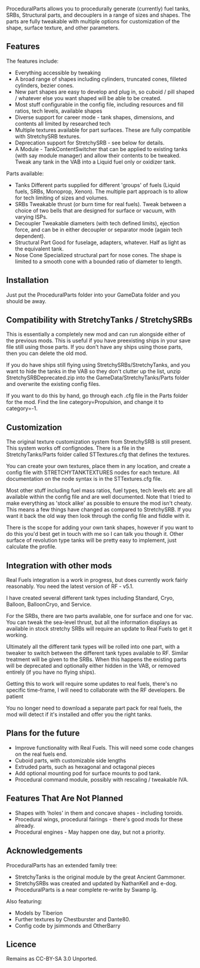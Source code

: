 
ProceduralParts allows you to procedurally generate (currently) fuel tanks, SRBs, Structural parts, and decouplers in a range of sizes and shapes. The parts are fully tweakable with multiple options for customization of the shape, surface texture, and other parameters.

## Features

The features include:
* Everything accessible by tweaking
* A broad range of shapes including cylinders, truncated cones, filleted cylinders, bezier cones.
* New part shapes are easy to develop and plug in, so cuboid / pill shaped / whatever else you want shaped will be able to be created.
* Most stuff configurable in the config file, including resources and fill ratios, tech levels, available shapes
* Diverse support for career mode - tank shapes, dimensions, and contents all limited by researched tech
* Multiple textures available for part surfaces. These are fully compatible with StretchySRB textures.
* Deprecation support for StretchySRB - see below for details.
* A Module - TankContentSwitcher that can be applied to existing tanks (with say module manager) and allow their contents to be tweaked. Tweak any tank in the VAB into a Liquid fuel only or oxidizer tank.

Parts available:
* Tanks Different parts supplied for different 'groups' of fuels (Liquid fuels, SRBs, Monoprop, Xenon). The multiple part approach is to allow for tech limiting of sizes and volumes.
* SRBs Tweakable thrust (or burn time for real fuels). Tweak between a choice of two bells that are designed for surface or vacuum, with varying ISPs.
* Decoupler Tweakable diameters (with tech defined limits), ejection force, and can be in either decoupler or separator mode (again tech dependent).
* Structural Part Good for fuselage, adapters, whatever. Half as light as the equivalent tank.
* Nose Cone Specialized structural part for nose cones. The shape is limited to a smooth cone with a bounded ratio of diameter to length. 

## Installation

Just put the ProceduralParts folder into your GameData folder and you should be away.

## Compatibility with StretchyTanks / StretchySRBs

This is essentially a completely new mod and can run alongside either of the previous mods. This is useful if you have preexisting ships in your save file still using those parts. If you don't have any ships using those parts, then you can delete the old mod.

If you do have ships still flying using StretchySRBs/StretchyTanks, and you want to hide the tanks in the VAB so they don't clutter up the list, unzip StretchySRBDeprecated.zip into the GameData/StretchyTanks/Parts folder and overwrite the existing config files. 

If you want to do this by hand, go through each .cfg file in the Parts folder for the mod. Find the line category=Propulsion, and change it to category=-1.


## Customization

The original texture customization system from StretchySRB is still present. This system works off confignodes. There is a file in the StretchyTanks/Parts folder called STTextures.cfg that defines the textures. 

You can create your own textures, place them in any location, and create a config file with STRETCHYTANKTEXTURES nodes for each texture. All documentation on the node syntax is in the STTextures.cfg file.

Most other stuff including fuel mass ratios, fuel types, tech levels etc are all available within the config file and are well documented. Note that I tried to make everything as 'stock alike' as possible to ensure the mod isn't cheaty. This means a few things have changed as compared to StretchySRB. If you want it back the old way then look through the config file and fiddle with it.

There is the scope for adding your own tank shapes, however if you want to do this you'd best get in touch with me so I can talk you though it. Other surface of revolution type tanks will be pretty easy to implement, just calculate the profile.


## Integration with other mods

Real Fuels integration is a work in progress, but does currently work fairly reasonably. You need the latest version of RF - v5.1.

I have created several different tank types including Standard, Cryo, Balloon, BalloonCryo, and Service.

For the SRBs, there are two parts available, one for surface and one for vac. You can tweak the sea-level thrust, but all the information displays as available in stock stretchy SRBs will require an update to Real Fuels to get it working.

Ultimately all the different tank types will be rolled into one part, with a tweaker to switch between the different tank types available to RF. Similar treatment will be given to the SRBs. When this happens the existing parts will be deprecated and optionally either hidden in the VAB, or removed entirely (if you have no flying ships).

Getting this to work will require some updates to real fuels, there's no specific time-frame, I will need to collaborate with the RF developers. Be patient 

You no longer need to download a separate part pack for real fuels, the mod will detect if it's installed and offer you the right tanks.

## Plans for the future

* Improve functionality with Real Fuels. This will need some code changes on the real fuels end.
* Cuboid parts, with customizable side lengths
* Extruded parts, such as hexagonal and octagonal pieces
* Add optional mounting pod for surface mounts to pod tank.
* Procedural command module, possibly with rescaling / tweakable IVA.

## Features That Are Not Planned

* Shapes with 'holes' in them and concave shapes - including toroids. 
* Procedural wings, procedural fairings - there's good mods for these already.
* Procedural engines - May happen one day, but not a priority.

## Acknowledgements

ProceduralParts has an extended family tree:

* StretchyTanks is the original module by the great Ancient Gammoner.
* StretchySRBs was created and updated by NathanKell and e-dog.
* ProceduralParts is a near complete re-write by Swamp Ig. 

Also featuring:

* Models by Tiberion 
* Further textures by Chestburster and Dante80.
* Config code by jsimmonds and OtherBarry

## Licence

Remains as CC-BY-SA 3.0 Unported.
